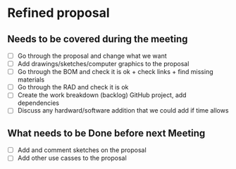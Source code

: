 # Refined proposal

## Needs to be covered during the meeting

- [ ] Go through the proposal and change what we want
- [ ] Add drawings/sketches/computer graphics to the proposal
- [ ] Go through the BOM and check it is ok + check links + find missing materials
- [ ] Go through the RAD and check it is ok
- [ ] Create the work breakdown (backlog) GitHub project, add dependencies
- [ ] Discuss any hardward/software addition that we could add if time allows

## What needs to be Done before next Meeting

- [ ] Add and comment sketches on the proposal
- [ ] Add other use casses to the proposal
